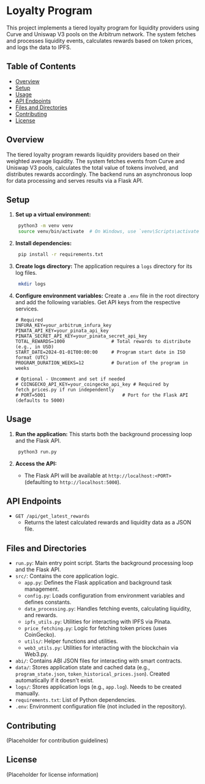 # Loyalty Program

This project implements a tiered loyalty program for liquidity providers using Curve and Uniswap V3 pools on the Arbitrum network. The system fetches and processes liquidity events, calculates rewards based on token prices, and logs the data to IPFS.

## Table of Contents
- [Overview](#overview)
- [Setup](#setup)
- [Usage](#usage)
- [API Endpoints](#api-endpoints)
- [Files and Directories](#files-and-directories)
- [Contributing](#contributing)
- [License](#license)

## Overview
The tiered loyalty program rewards liquidity providers based on their weighted average liquidity. The system fetches events from Curve and Uniswap V3 pools, calculates the total value of tokens involved, and distributes rewards accordingly. The backend runs an asynchronous loop for data processing and serves results via a Flask API.

## Setup
1. **Set up a virtual environment:**
   ```sh
    python3 -m venv venv
    source venv/bin/activate  # On Windows, use `venv\Scripts\activate`
    ```

2. **Install dependencies:**
   ```sh
    pip install -r requirements.txt
    ```

3. **Create logs directory:**
   The application requires a `logs` directory for its log files.
   ```sh
    mkdir logs
    ```

4. **Configure environment variables:**
   Create a `.env` file in the root directory and add the following variables. Get API keys from the respective services.
   ```dotenv
   # Required
   INFURA_KEY=your_arbitrum_infura_key
   PINATA_API_KEY=your_pinata_api_key
   PINATA_SECRET_API_KEY=your_pinata_secret_api_key
   TOTAL_REWARDS=1000                 # Total rewards to distribute (e.g., in USD)
   START_DATE=2024-01-01T00:00:00     # Program start date in ISO format (UTC)
   PROGRAM_DURATION_WEEKS=12          # Duration of the program in weeks
   
   # Optional - Uncomment and set if needed
   # COINGECKO_API_KEY=your_coingecko_api_key # Required by fetch_prices.py if run independently
   # PORT=5001                            # Port for the Flask API (defaults to 5000)
   ```

## Usage
1. **Run the application:**
   This starts both the background processing loop and the Flask API.
   ```sh
    python3 run.py
    ```

2. **Access the API:**
   - The Flask API will be available at `http://localhost:<PORT>` (defaulting to `http://localhost:5000`).

## API Endpoints
- `GET /api/get_latest_rewards`
    - Returns the latest calculated rewards and liquidity data as a JSON file.

## Files and Directories
- `run.py`: Main entry point script. Starts the background processing loop and the Flask API.
- `src/`: Contains the core application logic.
    - `app.py`: Defines the Flask application and background task management.
    - `config.py`: Loads configuration from environment variables and defines constants.
    - `data_processing.py`: Handles fetching events, calculating liquidity, and rewards.
    - `ipfs_utils.py`: Utilities for interacting with IPFS via Pinata.
    - `price_fetching.py`: Logic for fetching token prices (uses CoinGecko).
    - `utils/`: Helper functions and utilities.
    - `web3_utils.py`: Utilities for interacting with the blockchain via Web3.py.
- `abi/`: Contains ABI JSON files for interacting with smart contracts.
- `data/`: Stores application state and cached data (e.g., `program_state.json`, `token_historical_prices.json`). Created automatically if it doesn't exist.
- `logs/`: Stores application logs (e.g., `app.log`). Needs to be created manually.
- `requirements.txt`: List of Python dependencies.
- `.env`: Environment configuration file (not included in the repository).

## Contributing
(Placeholder for contribution guidelines)

## License
(Placeholder for license information)
